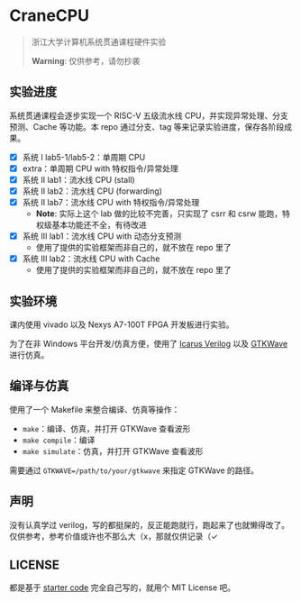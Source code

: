 # CraneCPU

> 浙江大学计算机系统贯通课程硬件实验
>
> **Warning**: 仅供参考，请勿抄袭

## 实验进度

系统贯通课程会逐步实现一个 RISC-V 五级流水线 CPU，并实现异常处理、分支预测、Cache 等功能。本 repo 通过分支、tag 等来记录实验进度，保存各阶段成果。

- [x] 系统 Ⅰ lab5-1/lab5-2：单周期 CPU
- [x] extra：单周期 CPU with 特权指令/异常处理
- [x] 系统 Ⅱ lab1：流水线 CPU (stall)
- [x] 系统 Ⅱ lab2：流水线 CPU (forwarding)
- [x] 系统 Ⅱ lab7：流水线 CPU with 特权指令/异常处理
    - **Note**: 实际上这个 lab 做的比较不完善，只实现了 csrr 和 csrw 能跑，特权级基本功能还不全，有待改进
- [x] 系统 Ⅲ lab1：流水线 CPU with 动态分支预测
    - 使用了提供的实验框架而非自己的，就不放在 repo 里了
- [x] 系统 Ⅲ lab2：流水线 CPU with Cache
    - 使用了提供的实验框架而非自己的，就不放在 repo 里了

## 实验环境

课内使用 vivado 以及 Nexys A7-100T FPGA 开发板进行实验。

为了在非 Windows 平台开发/仿真方便，使用了 [Icarus Verilog](https://github.com/steveicarus/iverilog) 以及 [GTKWave](https://github.com/gtkwave/gtkwave/) 进行仿真。

## 编译与仿真

使用了一个 Makefile 来整合编译、仿真等操作：

- `make`：编译、仿真，并打开 GTKWave 查看波形
- `make compile`：编译
- `make simulate`：仿真，并打开 GTKWave 查看波形

需要通过 `GTKWAVE=/path/to/your/gtkwave` 来指定 GTKWave 的路径。

## 声明

没有认真学过 verilog，写的都挺屎的，反正能跑就行，跑起来了也就懒得改了。仅供参考，参考价值或许也不那么大（x，那就仅供记录（✓

## LICENSE

都是基于 [starter code](https://github.com/TonyCrane/CraneCPU/commit/08b1c5129c9c933bebcf9a755afddb13f8b7d679) 完全自己写的，就用个 MIT License 吧。
